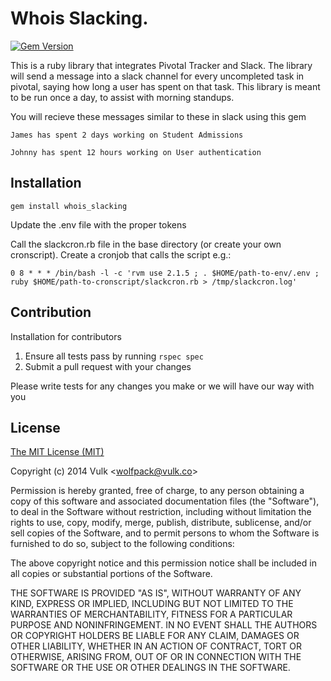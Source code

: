 Whois Slacking.
=================
[![Gem Version](https://badge.fury.io/rb/whois_slacking.svg)](http://badge.fury.io/rb/whois_slacking)

This is a ruby library that integrates Pivotal Tracker and Slack.
The library will send a message into a slack channel for every uncompleted task in pivotal, saying how long
a user has spent on that task.
This library is meant to be run once a day, to assist with morning standups.

You will recieve these messages similar to these in slack using this gem
```
James has spent 2 days working on Student Admissions 

Johnny has spent 12 hours working on User authentication 
```

## Installation 

```
gem install whois_slacking 
```
Update the .env file with the proper tokens

Call the slackcron.rb file in the base directory (or create your own cronscript).
Create a cronjob that calls the script e.g.:
```
0 8 * * * /bin/bash -l -c 'rvm use 2.1.5 ; . $HOME/path-to-env/.env ; ruby $HOME/path-to-cronscript/slackcron.rb > /tmp/slackcron.log'
```

## Contribution

Installation for contributors

 1. Ensure all tests pass by running ```rspec spec```
 2. Submit a pull request with your changes

Please write tests for any changes you make or we will have our way with you
 
## License

[The MIT License (MIT)](http://vulk.mit-license.org)

Copyright (c) 2014 Vulk <[wolfpack@vulk.co](mailto:wolfpack@vulk.co)>

Permission is hereby granted, free of charge, to any person obtaining a copy of this software and associated documentation files (the "Software"), to deal in the Software without restriction, including without limitation the rights to use, copy, modify, merge, publish, distribute, sublicense, and/or sell copies of the Software, and to permit persons to whom the Software is furnished to do so, subject to the following conditions:

The above copyright notice and this permission notice shall be included in all copies or substantial portions of the Software.

THE SOFTWARE IS PROVIDED "AS IS", WITHOUT WARRANTY OF ANY KIND, EXPRESS OR IMPLIED, INCLUDING BUT NOT LIMITED TO THE WARRANTIES OF MERCHANTABILITY, FITNESS FOR A PARTICULAR PURPOSE AND NONINFRINGEMENT. IN NO EVENT SHALL THE AUTHORS OR COPYRIGHT HOLDERS BE LIABLE FOR ANY CLAIM, DAMAGES OR OTHER LIABILITY, WHETHER IN AN ACTION OF CONTRACT, TORT OR OTHERWISE, ARISING FROM, OUT OF OR IN CONNECTION WITH THE SOFTWARE OR THE USE OR OTHER DEALINGS IN THE SOFTWARE.
